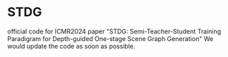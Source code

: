 # STDG
official code for ICMR2024 paper "STDG: Semi-Teacher-Student Training Paradigram for Depth-guided One-stage Scene Graph Generation"
We would update the code as soon as possible.
